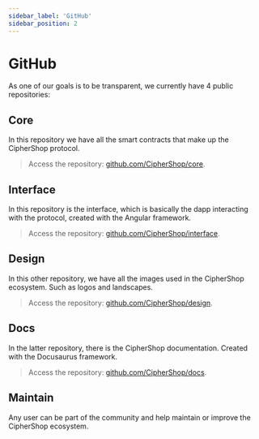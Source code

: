 ```yaml
---
sidebar_label: 'GitHub'
sidebar_position: 2
---
```


# GitHub

As one of our goals is to be transparent, we currently have 4 public repositories:

## Core

In this repository we have all the smart contracts that make up the CipherShop protocol.

> Access the repository: [github.com/CipherShop/core](https://github.com/CipherShop/core).

## Interface

In this repository is the interface, which is basically the dapp interacting with the protocol, created with the Angular framework.

> Access the repository: [github.com/CipherShop/interface](https://github.com/CipherShop/interface).

## Design

In this other repository, we have all the images used in the CipherShop ecosystem. Such as logos and landscapes.

> Access the repository: [github.com/CipherShop/design](https://github.com/CipherShop/design).

## Docs

In the latter repository, there is the CipherShop documentation. Created with the Docusaurus framework.

> Access the repository: [github.com/CipherShop/docs](https://github.com/CipherShop/docs).

## Maintain

Any user can be part of the community and help maintain or improve the CipherShop ecosystem.
